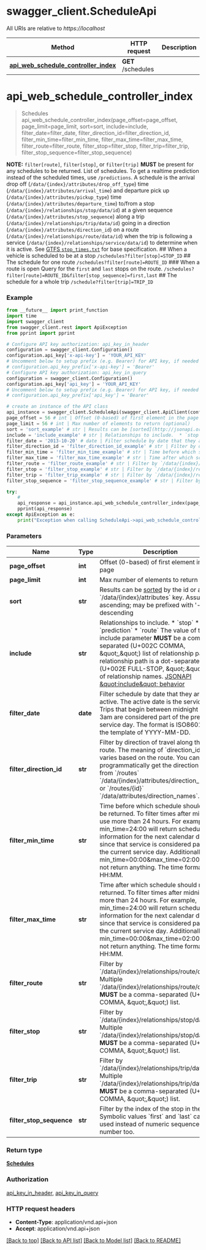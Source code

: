 # swagger_client.ScheduleApi

All URIs are relative to *https://localhost*

Method | HTTP request | Description
------------- | ------------- | -------------
[**api_web_schedule_controller_index**](ScheduleApi.md#api_web_schedule_controller_index) | **GET** /schedules | 


# **api_web_schedule_controller_index**
> Schedules api_web_schedule_controller_index(page_offset=page_offset, page_limit=page_limit, sort=sort, include=include, filter_date=filter_date, filter_direction_id=filter_direction_id, filter_min_time=filter_min_time, filter_max_time=filter_max_time, filter_route=filter_route, filter_stop=filter_stop, filter_trip=filter_trip, filter_stop_sequence=filter_stop_sequence)



**NOTE:** `filter[route]`, `filter[stop]`, or `filter[trip]` **MUST** be present for any schedules to be returned.  List of schedules.  To get a realtime prediction instead of the scheduled times, use `/predictions`.  A schedule is the arrival drop off (`/data/{index}/attributes/drop_off_type`) time (`/data/{index}/attributes/arrival_time`) and departure pick up (`/data/{index}/attributes/pickup_type`) time (`/data/{index}/attributes/departure_time`) to/from a stop (`/data/{index}/relationships/stop/data/id`) at a given sequence (`/data/{index}/attributes/stop_sequence`) along a trip (`/data/{index}/relationships/trip/data/id`) going in a direction (`/data/{index}/attributes/direction_id`) on a route (`/data/{index}/relationships/route/data/id`) when the trip is following a service (`/data/{index}/relationships/service/data/id`) to determine when it is active.  See [GTFS `stop_times.txt`](https://github.com/google/transit/blob/master/gtfs/spec/en/reference.md#stop_timestxt) for base specification.   ## When a vehicle is scheduled to be at a stop  `/schedules?filter[stop]=STOP_ID`  ## The schedule for one route  `/schedules?filter[route]=ROUTE_ID`  ### When a route is open  Query for the `first` and `last` stops on the route.  `/schedules?filter[route]=ROUTE_ID&filter[stop_sequence]=first,last`  ## The schedule for a whole trip  `/schedule?filter[trip]=TRIP_ID`  

### Example
```python
from __future__ import print_function
import time
import swagger_client
from swagger_client.rest import ApiException
from pprint import pprint

# Configure API key authorization: api_key_in_header
configuration = swagger_client.Configuration()
configuration.api_key['x-api-key'] = 'YOUR_API_KEY'
# Uncomment below to setup prefix (e.g. Bearer) for API key, if needed
# configuration.api_key_prefix['x-api-key'] = 'Bearer'
# Configure API key authorization: api_key_in_query
configuration = swagger_client.Configuration()
configuration.api_key['api_key'] = 'YOUR_API_KEY'
# Uncomment below to setup prefix (e.g. Bearer) for API key, if needed
# configuration.api_key_prefix['api_key'] = 'Bearer'

# create an instance of the API class
api_instance = swagger_client.ScheduleApi(swagger_client.ApiClient(configuration))
page_offset = 56 # int | Offset (0-based) of first element in the page (optional)
page_limit = 56 # int | Max number of elements to return (optional)
sort = 'sort_example' # str | Results can be [sorted](http://jsonapi.org/format/#fetching-sorting) by the id or any `/data/{index}/attributes` key. Assumes ascending; may be prefixed with '-' for descending  | JSON pointer | Direction | `sort`     | |--------------|-----------|------------| | `/data/{index}/attributes/arrival_time` | ascending | `arrival_time` | | `/data/{index}/attributes/arrival_time` | descending | `-arrival_time` | | `/data/{index}/attributes/departure_time` | ascending | `departure_time` | | `/data/{index}/attributes/departure_time` | descending | `-departure_time` | | `/data/{index}/attributes/direction_id` | ascending | `direction_id` | | `/data/{index}/attributes/direction_id` | descending | `-direction_id` | | `/data/{index}/attributes/drop_off_type` | ascending | `drop_off_type` | | `/data/{index}/attributes/drop_off_type` | descending | `-drop_off_type` | | `/data/{index}/attributes/pickup_type` | ascending | `pickup_type` | | `/data/{index}/attributes/pickup_type` | descending | `-pickup_type` | | `/data/{index}/attributes/stop_sequence` | ascending | `stop_sequence` | | `/data/{index}/attributes/stop_sequence` | descending | `-stop_sequence` | | `/data/{index}/attributes/timepoint` | ascending | `timepoint` | | `/data/{index}/attributes/timepoint` | descending | `-timepoint` |   (optional)
include = 'include_example' # str | Relationships to include.  * `stop` * `trip` * `prediction` * `route`  The value of the include parameter **MUST** be a comma-separated (U+002C COMMA, \",\") list of relationship paths. A relationship path is a dot-separated (U+002E FULL-STOP, \".\") list of relationship names. [JSONAPI \"include\" behavior](http://jsonapi.org/format/#fetching-includes)    (optional)
filter_date = '2013-10-20' # date | Filter schedule by date that they are active. The active date is the service date. Trips that begin between midnight and 3am are considered part of the previous service day. The format is ISO8601 with the template of YYYY-MM-DD. (optional)
filter_direction_id = 'filter_direction_id_example' # str | Filter by direction of travel along the route.  The meaning of `direction_id` varies based on the route. You can programmatically get the direction names from `/routes` `/data/{index}/attributes/direction_names` or `/routes/{id}` `/data/attributes/direction_names`.     (optional)
filter_min_time = 'filter_min_time_example' # str | Time before which schedule should not be returned. To filter times after midnight use more than 24 hours. For example, min_time=24:00 will return schedule information for the next calendar day, since that service is considered part of the current service day. Additionally, min_time=00:00&max_time=02:00 will not return anything. The time format is HH:MM. (optional)
filter_max_time = 'filter_max_time_example' # str | Time after which schedule should not be returned. To filter times after midnight use more than 24 hours. For example, min_time=24:00 will return schedule information for the next calendar day, since that service is considered part of the current service day. Additionally, min_time=00:00&max_time=02:00 will not return anything. The time format is HH:MM. (optional)
filter_route = 'filter_route_example' # str | Filter by `/data/{index}/relationships/route/data/id`. Multiple `/data/{index}/relationships/route/data/id` **MUST** be a comma-separated (U+002C COMMA, \",\") list. (optional)
filter_stop = 'filter_stop_example' # str | Filter by `/data/{index}/relationships/stop/data/id`. Multiple `/data/{index}/relationships/stop/data/id` **MUST** be a comma-separated (U+002C COMMA, \",\") list. (optional)
filter_trip = 'filter_trip_example' # str | Filter by `/data/{index}/relationships/trip/data/id`. Multiple `/data/{index}/relationships/trip/data/id` **MUST** be a comma-separated (U+002C COMMA, \",\") list. (optional)
filter_stop_sequence = 'filter_stop_sequence_example' # str | Filter by the index of the stop in the trip.  Symbolic values `first` and `last` can be used instead of numeric sequence number too.  (optional)

try:
    # 
    api_response = api_instance.api_web_schedule_controller_index(page_offset=page_offset, page_limit=page_limit, sort=sort, include=include, filter_date=filter_date, filter_direction_id=filter_direction_id, filter_min_time=filter_min_time, filter_max_time=filter_max_time, filter_route=filter_route, filter_stop=filter_stop, filter_trip=filter_trip, filter_stop_sequence=filter_stop_sequence)
    pprint(api_response)
except ApiException as e:
    print("Exception when calling ScheduleApi->api_web_schedule_controller_index: %s\n" % e)
```

### Parameters

Name | Type | Description  | Notes
------------- | ------------- | ------------- | -------------
 **page_offset** | **int**| Offset (0-based) of first element in the page | [optional] 
 **page_limit** | **int**| Max number of elements to return | [optional] 
 **sort** | **str**| Results can be [sorted](http://jsonapi.org/format/#fetching-sorting) by the id or any &#x60;/data/{index}/attributes&#x60; key. Assumes ascending; may be prefixed with &#39;-&#39; for descending  | JSON pointer | Direction | &#x60;sort&#x60;     | |--------------|-----------|------------| | &#x60;/data/{index}/attributes/arrival_time&#x60; | ascending | &#x60;arrival_time&#x60; | | &#x60;/data/{index}/attributes/arrival_time&#x60; | descending | &#x60;-arrival_time&#x60; | | &#x60;/data/{index}/attributes/departure_time&#x60; | ascending | &#x60;departure_time&#x60; | | &#x60;/data/{index}/attributes/departure_time&#x60; | descending | &#x60;-departure_time&#x60; | | &#x60;/data/{index}/attributes/direction_id&#x60; | ascending | &#x60;direction_id&#x60; | | &#x60;/data/{index}/attributes/direction_id&#x60; | descending | &#x60;-direction_id&#x60; | | &#x60;/data/{index}/attributes/drop_off_type&#x60; | ascending | &#x60;drop_off_type&#x60; | | &#x60;/data/{index}/attributes/drop_off_type&#x60; | descending | &#x60;-drop_off_type&#x60; | | &#x60;/data/{index}/attributes/pickup_type&#x60; | ascending | &#x60;pickup_type&#x60; | | &#x60;/data/{index}/attributes/pickup_type&#x60; | descending | &#x60;-pickup_type&#x60; | | &#x60;/data/{index}/attributes/stop_sequence&#x60; | ascending | &#x60;stop_sequence&#x60; | | &#x60;/data/{index}/attributes/stop_sequence&#x60; | descending | &#x60;-stop_sequence&#x60; | | &#x60;/data/{index}/attributes/timepoint&#x60; | ascending | &#x60;timepoint&#x60; | | &#x60;/data/{index}/attributes/timepoint&#x60; | descending | &#x60;-timepoint&#x60; |   | [optional] 
 **include** | **str**| Relationships to include.  * &#x60;stop&#x60; * &#x60;trip&#x60; * &#x60;prediction&#x60; * &#x60;route&#x60;  The value of the include parameter **MUST** be a comma-separated (U+002C COMMA, \&quot;,\&quot;) list of relationship paths. A relationship path is a dot-separated (U+002E FULL-STOP, \&quot;.\&quot;) list of relationship names. [JSONAPI \&quot;include\&quot; behavior](http://jsonapi.org/format/#fetching-includes)    | [optional] 
 **filter_date** | **date**| Filter schedule by date that they are active. The active date is the service date. Trips that begin between midnight and 3am are considered part of the previous service day. The format is ISO8601 with the template of YYYY-MM-DD. | [optional] 
 **filter_direction_id** | **str**| Filter by direction of travel along the route.  The meaning of &#x60;direction_id&#x60; varies based on the route. You can programmatically get the direction names from &#x60;/routes&#x60; &#x60;/data/{index}/attributes/direction_names&#x60; or &#x60;/routes/{id}&#x60; &#x60;/data/attributes/direction_names&#x60;.     | [optional] 
 **filter_min_time** | **str**| Time before which schedule should not be returned. To filter times after midnight use more than 24 hours. For example, min_time&#x3D;24:00 will return schedule information for the next calendar day, since that service is considered part of the current service day. Additionally, min_time&#x3D;00:00&amp;max_time&#x3D;02:00 will not return anything. The time format is HH:MM. | [optional] 
 **filter_max_time** | **str**| Time after which schedule should not be returned. To filter times after midnight use more than 24 hours. For example, min_time&#x3D;24:00 will return schedule information for the next calendar day, since that service is considered part of the current service day. Additionally, min_time&#x3D;00:00&amp;max_time&#x3D;02:00 will not return anything. The time format is HH:MM. | [optional] 
 **filter_route** | **str**| Filter by &#x60;/data/{index}/relationships/route/data/id&#x60;. Multiple &#x60;/data/{index}/relationships/route/data/id&#x60; **MUST** be a comma-separated (U+002C COMMA, \&quot;,\&quot;) list. | [optional] 
 **filter_stop** | **str**| Filter by &#x60;/data/{index}/relationships/stop/data/id&#x60;. Multiple &#x60;/data/{index}/relationships/stop/data/id&#x60; **MUST** be a comma-separated (U+002C COMMA, \&quot;,\&quot;) list. | [optional] 
 **filter_trip** | **str**| Filter by &#x60;/data/{index}/relationships/trip/data/id&#x60;. Multiple &#x60;/data/{index}/relationships/trip/data/id&#x60; **MUST** be a comma-separated (U+002C COMMA, \&quot;,\&quot;) list. | [optional] 
 **filter_stop_sequence** | **str**| Filter by the index of the stop in the trip.  Symbolic values &#x60;first&#x60; and &#x60;last&#x60; can be used instead of numeric sequence number too.  | [optional] 

### Return type

[**Schedules**](Schedules.md)

### Authorization

[api_key_in_header](../README.md#api_key_in_header), [api_key_in_query](../README.md#api_key_in_query)

### HTTP request headers

 - **Content-Type**: application/vnd.api+json
 - **Accept**: application/vnd.api+json

[[Back to top]](#) [[Back to API list]](../README.md#documentation-for-api-endpoints) [[Back to Model list]](../README.md#documentation-for-models) [[Back to README]](../README.md)

